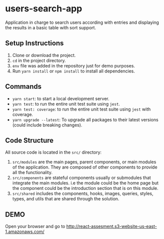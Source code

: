# users-search-app
Application in charge to search users according with entries and displaying the results in a basic table with sort support.

## Setup Instructions

1. Clone or download the project.
2. `cd` in the project directory.
3. `env` file was added in the repository just for demo purposes.
4. Run `yarn install` or `npm install` to install all dependencies.

## Commands

- `yarn start`: to start a local development server.
- `yarn test`: to run the entire unit test suite using `jest`.
- `yarn test: coverage`: to run the entire unit test suite using `jest` with coverage.
- `yarn upgrade --latest`: To upgrade all packages to their latest versions (could include breaking changes).

## Code Structure

All source code is located in the `src/` directory:

1. `src/modules` are the main pages, parent components, or main modules of the application. They are composed of other components to provide all the functionality.
2. `src/components` are stateful components usually or submodules that integrate the main modules. i.e the module could be the home page but the component could be the introduction section that is on this module.
3. `src/shared` includes the components, hooks, images, queries, styles, types, and utils that are shared through the solution.

## DEMO
Open your browser and go to http://react-assesment.s3-website-us-east-1.amazonaws.com/
